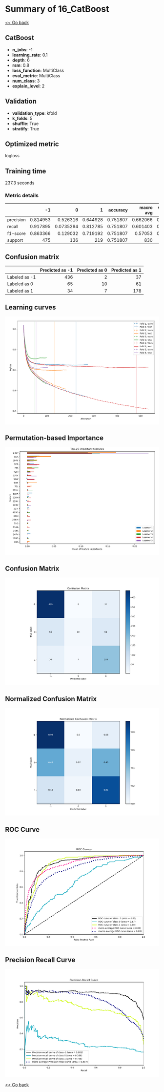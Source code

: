 # Summary of 16_CatBoost

[<< Go back](../README.md)


## CatBoost
- **n_jobs**: -1
- **learning_rate**: 0.1
- **depth**: 6
- **rsm**: 0.8
- **loss_function**: MultiClass
- **eval_metric**: MultiClass
- **num_class**: 3
- **explain_level**: 2

## Validation
 - **validation_type**: kfold
 - **k_folds**: 5
 - **shuffle**: True
 - **stratify**: True

## Optimized metric
logloss

## Training time

237.3 seconds

### Metric details
|           |         -1 |           0 |          1 |   accuracy |   macro avg |   weighted avg |   logloss |
|:----------|-----------:|------------:|-----------:|-----------:|------------:|---------------:|----------:|
| precision |   0.814953 |   0.526316  |   0.644928 |   0.751807 |    0.662066 |       0.722796 |  0.637018 |
| recall    |   0.917895 |   0.0735294 |   0.812785 |   0.751807 |    0.601403 |       0.751807 |  0.637018 |
| f1-score  |   0.863366 |   0.129032  |   0.719192 |   0.751807 |    0.57053  |       0.705001 |  0.637018 |
| support   | 475        | 136         | 219        |   0.751807 |  830        |     830        |  0.637018 |


## Confusion matrix
|               |   Predicted as -1 |   Predicted as 0 |   Predicted as 1 |
|:--------------|------------------:|-----------------:|-----------------:|
| Labeled as -1 |               436 |                2 |               37 |
| Labeled as 0  |                65 |               10 |               61 |
| Labeled as 1  |                34 |                7 |              178 |

## Learning curves
![Learning curves](learning_curves.png)

## Permutation-based Importance
![Permutation-based Importance](permutation_importance.png)
## Confusion Matrix

![Confusion Matrix](confusion_matrix.png)


## Normalized Confusion Matrix

![Normalized Confusion Matrix](confusion_matrix_normalized.png)


## ROC Curve

![ROC Curve](roc_curve.png)


## Precision Recall Curve

![Precision Recall Curve](precision_recall_curve.png)



[<< Go back](../README.md)
